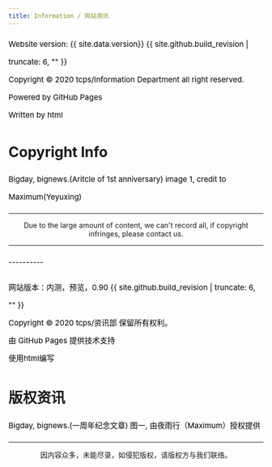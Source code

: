 ```yaml
---
title: Information / 网站资讯
---
```


<style>
h1 {text-align: center;}
h4 {text-align: center;}
h3 {text-align: center;}
p {text-align: center;}
</style>
<style type="text/css">
  #left{
        text-align:left;
  }
  #right{
        text-align:right;
  }
  #center{
        text-align:center;
  }
  .banner{
                 font-size:12.5px;
                 line-height: 40px;
                 background-color: #f0f0f0;
                 weight: 100%;
                 color: #000000;
                 text-align: center;
  }
  #text{
        line-height: 35px;
        font-size: 15px;
        color:black;
        text-align: left;
</style>
<p id="text">Website version: {{ site.data.version}} {{ site.github.build_revision | truncate: 6, "" }}<br>Copyright © 2020 tcps/Information Department all right reserved.<br>Powered by GitHub Pages<br>Written by html<br>
<h1 id="left">Copyright Info</h1>
<p id="text">Bigday, bignews.(Aritcle of 1st anniversary) image 1, credit to Maximum(Yeyuxing)</p>
<hr>
<p>Due to the large amount of content, we can't record all, if copyright infringes, please contact us.</p>
<hr>
<p id="text">----------</p>
<p id="text">网站版本：内测，预览，0.90 {{ site.github.build_revision | truncate: 6, "" }}
<br>
  Copyright © 2020 tcps/资讯部 保留所有权利。<br>由 GitHub Pages 提供技术支持<br>使用html编写<br></p>
<h1 id="left">版权资讯</h1>
<p id="text">Bigday, bignews.(一周年纪念文章) 图一, 由夜雨行（Maximum）授权提供</p>
<hr>
<p>因内容众多，未能尽录，如侵犯版权，请版权方与我们联络。</p>
